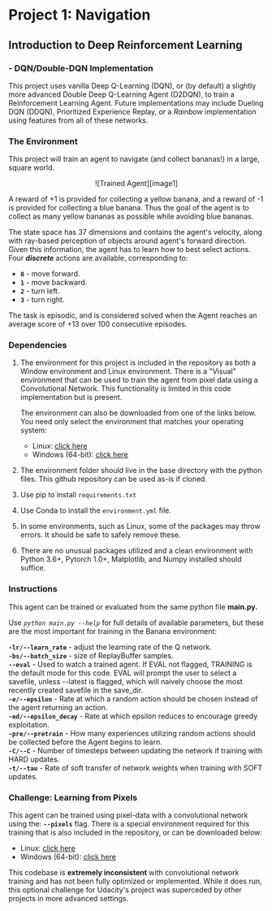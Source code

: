 [//]: # (Image References)

[image1]: https://user-images.githubusercontent.com/10624937/42135619-d90f2f28-7d12-11e8-8823-82b970a54d7e.gif "Trained Agent"
# Project 1: Navigation

## Introduction to Deep Reinforcement Learning
### - DQN/Double-DQN Implementation

This project uses vanilla Deep Q-Learning (DQN), or (by default) a slightly more advanced Double Deep Q-Learning Agent (D2DQN), to train a Reinforcement Learning Agent. Future implementations may include Dueling DQN (DDQN), Prioritized Experience Replay, or a _Rainbow_ implementation using features from all of these networks.

### The Environment

This project will train an agent to navigate (and collect bananas!) in a large, square world.  

<center>
![Trained Agent][image1]
</center>

A reward of +1 is provided for collecting a yellow banana, and a reward of -1 is provided for collecting a blue banana.  Thus the goal of the agent is to collect as many yellow bananas as possible while avoiding blue bananas.  

The state space has 37 dimensions and contains the agent's velocity, along with ray-based perception of objects around agent's forward direction.  Given this information, the agent has to learn how to best select actions.  Four _**discrete**_ actions are available, corresponding to:
- **`0`** - move forward.
- **`1`** - move backward.
- **`2`** - turn left.
- **`3`** - turn right.

The task is episodic, and is considered solved when the Agent reaches an average score of +13 over 100 consecutive episodes.

### Dependencies

1. The environment for this project is included in the repository as both a Window environment and Linux environment. There is a "Visual" environment that can be used to train the agent from pixel data using a Convolutional Network. This functionality is limited in this code implementation but is present.

    The environment can also be downloaded from one of the links below.  You need only select the environment that matches your operating system:
    - Linux: [click here](https://s3-us-west-1.amazonaws.com/udacity-drlnd/P1/Banana/Banana_Linux.zip)
    - Windows (64-bit): [click here](https://s3-us-west-1.amazonaws.com/udacity-drlnd/P1/Banana/Banana_Windows_x86_64.zip)  


2. The environment folder should live in the base directory with the python files. This github repository can be used as-is if cloned.  

3. Use pip to install `requirements.txt`

4. Use Conda to install the `environment.yml` file.

5. In some environments, such as Linux, some of the packages may throw errors. It should be safe to safely remove these.

6. There are no unusual packages utilized and a clean environment with Python 3.6+, Pytorch 1.0+, Matplotlib, and Numpy installed should suffice.

### Instructions

This agent can be trained or evaluated from the same python file **main.py.**

Use _`python main.py --help`_ for full details of available parameters, but these are the most important for training in the Banana environment:

**`-lr/--learn_rate`** - adjust the learning rate of the Q network.  
**`-bs/--batch_size`** - size of ReplayBuffer samples.  
**`--eval`** - Used to watch a trained agent. If EVAL not flagged, TRAINING is the default mode for this code. EVAL will prompt the user to select a savefile, unless --latest is flagged, which will naively choose the most recently created savefile in the save_dir.  
**`-e/--epsilon`** - Rate at which a random action should be chosen instead of the agent returning an action.  
**`-ed/--epsilon_decay`** - Rate at which epsilon reduces to encourage greedy exploitation.  
**`-pre/--pretrain`** - How many experiences utilizing random actions should be collected before the Agent begins to learn.  
**`-C/--C`** - Number of timesteps between updating the network if training with HARD updates.  
**`-t/--tau`** - Rate of soft transfer of network weights when training with SOFT updates.  

### Challenge: Learning from Pixels

This agent can be trained using pixel-data with a convolutional network using the:
**`--pixels`** flag. There is a special environment required for this training that is also included in the repository, or can be downloaded below:
- Linux: [click here](https://s3-us-west-1.amazonaws.com/udacity-drlnd/P1/Banana/VisualBanana_Linux.zip)
- Windows (64-bit): [click here](https://s3-us-west-1.amazonaws.com/udacity-drlnd/P1/Banana/VisualBanana_Windows_x86_64.zip)

This codebase is **extremely inconsistent** with convolutional network training and has not been fully optimized or implemented. While it does run, this optional challenge for Udacity's project was superceded by other projects in more advanced settings.
